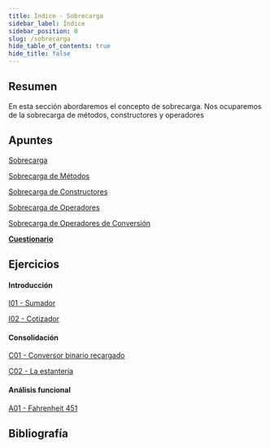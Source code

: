 ```yaml
---
title: Índice - Sobrecarga
sidebar_label: Índice
sidebar_position: 0
slug: /sobrecarga
hide_table_of_contents: true
hide_title: false
---
```


## Resumen
En esta sección abordaremos el concepto de sobrecarga. Nos ocuparemos de la sobrecarga de métodos, constructores y operadores

## Apuntes
[Sobrecarga](./Apuntes/00-sobrecarga.md)

[Sobrecarga de Métodos](./Apuntes/01-sobrecarga-metodos.md)

[Sobrecarga de Constructores](./Apuntes/02-sobrecarga-constructores.md)

[Sobrecarga de Operadores](./Apuntes/03-sobrecarga-operadores.md)

[Sobrecarga de Operadores de Conversión](./Apuntes/04-sobrecarga-operador-conversion.md)

**[Cuestionario](./Apuntes/cuestionario.md)**

## Ejercicios
#### Introducción
[I01 - Sumador](./Ejercicios/I01-sumador.md)

[I02 - Cotizador](./Ejercicios/I02-cotizador.md)

#### Consolidación
[C01 - Conversor binario recargado](./Ejercicios/C01-conversor-binario-recargado.md)

[C02 - La estantería](./Ejercicios/C02-estanteria.md)

#### Análisis funcional
[A01 - Fahrenheit 451](./Ejercicios/A01-fahrenheit-451.md)

## Bibliografía



